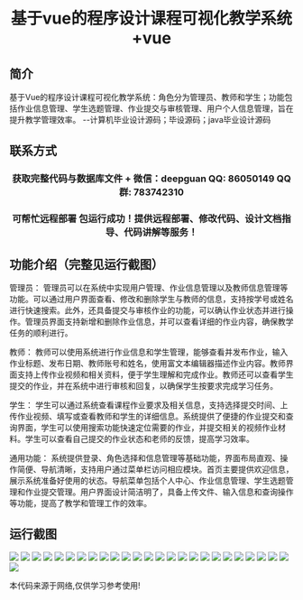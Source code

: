 <p><h1 align="center">基于vue的程序设计课程可视化教学系统+vue</h1></p>

## 简介
基于Vue的程序设计课程可视化教学系统：角色分为管理员、教师和学生；功能包括作业信息管理、学生选题管理、作业提交与审核管理、用户个人信息管理，旨在提升教学管理效率。    --计算机毕业设计源码；毕设源码；java毕业设计源码


## 联系方式
<p><h3 align="center">获取完整代码与数据库文件 + 微信：deepguan QQ: 86050149 QQ群: 783742310</h3></p>
<p><h3 align="center">可帮忙远程部署 包运行成功！提供远程部署、修改代码、设计文档指导、代码讲解等服务！</h3></p>

## 功能介绍（完整见运行截图）
管理员： 管理员可以在系统中实现用户管理、作业信息管理以及教师信息管理等功能。可以通过用户界面查看、修改和删除学生与教师的信息，支持按学号或姓名进行快速搜索。此外，还具备提交与审核作业的功能，可以确认作业状态并进行操作。管理员界面支持新增和删除作业信息，并可以查看详细的作业内容，确保教学任务的顺利进行。

教师： 教师可以使用系统进行作业信息和学生管理，能够查看并发布作业，输入作业标题、发布日期、教师账号和姓名，使用富文本编辑器描述作业内容。教师界面支持上传作业视频和相关资料，便于学生理解和完成作业。教师还可以查看学生提交的作业，并在系统中进行审核和回复，以确保学生按要求完成学习任务。

学生： 学生可以通过系统查看课程作业要求及相关信息，支持选择提交时间、上传作业视频、填写或查看教师和学生的详细信息。系统提供了便捷的作业提交和查询界面，学生可以使用搜索功能快速定位需要的作业，并提交相关的视频作业材料。学生可以查看自己提交的作业状态和老师的反馈，提高学习效率。

通用功能： 系统提供登录、角色选择和信息管理等基础功能，界面布局直观、操作简便、导航清晰，支持用户通过菜单栏访问相应模块。首页主要提供欢迎信息，展示系统准备好使用的状态。导航菜单包括个人中心、作业信息管理、学生选题管理和作业提交管理。用户界面设计简洁明了，具备上传文件、输入信息和查询操作等功能，提高了教学和管理工作的效率。


## 运行截图
![](https://bs-1329754181.cos.ap-shanghai.myqcloud.com/ssm/VisualTeachingSystem/img/001.jpg)
![](https://bs-1329754181.cos.ap-shanghai.myqcloud.com/ssm/VisualTeachingSystem/img/002.jpg)
![](https://bs-1329754181.cos.ap-shanghai.myqcloud.com/ssm/VisualTeachingSystem/img/003.jpg)
![](https://bs-1329754181.cos.ap-shanghai.myqcloud.com/ssm/VisualTeachingSystem/img/004.jpg)
![](https://bs-1329754181.cos.ap-shanghai.myqcloud.com/ssm/VisualTeachingSystem/img/005.jpg)
![](https://bs-1329754181.cos.ap-shanghai.myqcloud.com/ssm/VisualTeachingSystem/img/006.jpg)
![](https://bs-1329754181.cos.ap-shanghai.myqcloud.com/ssm/VisualTeachingSystem/img/007.jpg)
![](https://bs-1329754181.cos.ap-shanghai.myqcloud.com/ssm/VisualTeachingSystem/img/008.jpg)
![](https://bs-1329754181.cos.ap-shanghai.myqcloud.com/ssm/VisualTeachingSystem/img/009.jpg)
![](https://bs-1329754181.cos.ap-shanghai.myqcloud.com/ssm/VisualTeachingSystem/img/010.jpg)
![](https://bs-1329754181.cos.ap-shanghai.myqcloud.com/ssm/VisualTeachingSystem/img/011.jpg)
![](https://bs-1329754181.cos.ap-shanghai.myqcloud.com/ssm/VisualTeachingSystem/img/012.jpg)
![](https://bs-1329754181.cos.ap-shanghai.myqcloud.com/ssm/VisualTeachingSystem/img/013.jpg)
![](https://bs-1329754181.cos.ap-shanghai.myqcloud.com/ssm/VisualTeachingSystem/img/014.jpg)
![](https://bs-1329754181.cos.ap-shanghai.myqcloud.com/ssm/VisualTeachingSystem/img/015.jpg)
![](https://bs-1329754181.cos.ap-shanghai.myqcloud.com/ssm/VisualTeachingSystem/img/016.jpg)
![](https://bs-1329754181.cos.ap-shanghai.myqcloud.com/ssm/VisualTeachingSystem/img/017.jpg)
![](https://bs-1329754181.cos.ap-shanghai.myqcloud.com/ssm/VisualTeachingSystem/img/018.jpg)
![](https://bs-1329754181.cos.ap-shanghai.myqcloud.com/ssm/VisualTeachingSystem/img/019.jpg)
![](https://bs-1329754181.cos.ap-shanghai.myqcloud.com/ssm/VisualTeachingSystem/img/020.jpg)
![](https://bs-1329754181.cos.ap-shanghai.myqcloud.com/ssm/VisualTeachingSystem/img/021.jpg)
![](https://bs-1329754181.cos.ap-shanghai.myqcloud.com/ssm/VisualTeachingSystem/img/022.jpg)
![](https://bs-1329754181.cos.ap-shanghai.myqcloud.com/ssm/VisualTeachingSystem/img/023.jpg)
![](https://bs-1329754181.cos.ap-shanghai.myqcloud.com/ssm/VisualTeachingSystem/img/024.jpg)
![](https://bs-1329754181.cos.ap-shanghai.myqcloud.com/ssm/VisualTeachingSystem/img/025.jpg)
![](https://bs-1329754181.cos.ap-shanghai.myqcloud.com/ssm/VisualTeachingSystem/img/026.jpg)

<p>本代码来源于网络,仅供学习参考使用!</p>
